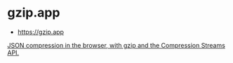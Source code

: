 # gzip.app

- https://gzip.app

[JSON compression in the browser, with gzip and the Compression Streams API.](https://dev.to/samternent/json-compression-in-the-browser-with-gzip-and-the-compression-streams-api-4135)
